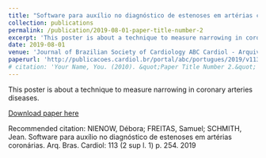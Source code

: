 ```yaml
---
title: "Software para auxílio no diagnóstico de estenoses em artérias coronárias"
collection: publications
permalink: /publication/2019-08-01-paper-title-number-2
excerpt: 'This poster is about a technique to measure narrowing in coronary arteries diseases.'
date: 2019-08-01
venue: 'Journal of Brazilian Society of Cardiology ABC Cardiol - Arquivos Brasileiros de Cardiologia'
paperurl: 'http://publicacoes.cardiol.br/portal/abc/portugues/2019/v11303/pdf/sbc-2019-programa-trabalhos.pdf'
# citation: 'Your Name, You. (2010). &quot;Paper Title Number 2.&quot; <i>Journal 1</i>. 1(2).'
---
```

This poster is about a technique to measure narrowing in coronary arteries diseases.

[Download paper here](http://publicacoes.cardiol.br/portal/abc/portugues/2019/v11303/pdf/sbc-2019-programa-trabalhos.pdf)

Recommended citation: NIENOW, Débora; FREITAS, Samuel; SCHMITH, Jean. Software para auxílio no diagnóstico de estenoses em artérias coronárias. Arq. Bras. Cardiol: 113 (2 sup l. 1) p. 254. 2019



<!-- ---
title: "Paper Title Number 2"
collection: publications
permalink: /publication/2010-10-01-paper-title-number-2
excerpt: 'This paper is about the number 2. The number 3 is left for future work.'
date: 2010-10-01
venue: 'Journal 1'
paperurl: 'http://academicpages.github.io/files/paper2.pdf'
citation: 'Your Name, You. (2010). &quot;Paper Title Number 2.&quot; <i>Journal 1</i>. 1(2).'
---
This paper is about the number 2. The number 3 is left for future work.

[Download paper here](http://academicpages.github.io/files/paper2.pdf)

Recommended citation: Your Name, You. (2010). "Paper Title Number 2." <i>Journal 1</i>. 1(2). -->